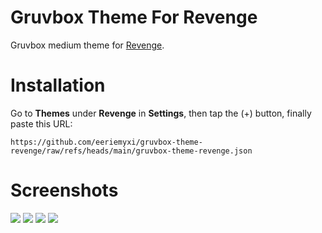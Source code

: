 # Gruvbox Theme For Revenge
Gruvbox medium theme for [Revenge](https://github.com/revenge-mod/revenge-bundle).

# Installation
Go to **Themes** under **Revenge** in **Settings**, then tap the (+) button, finally paste this URL:

```
https://github.com/eeriemyxi/gruvbox-theme-revenge/raw/refs/heads/main/gruvbox-theme-revenge.json
```

# Screenshots
![](assets/screenshots/one.jpg)
![](assets/screenshots/two.jpg)
![](assets/screenshots/three.jpg)
![](assets/screenshots/four.jpg)
